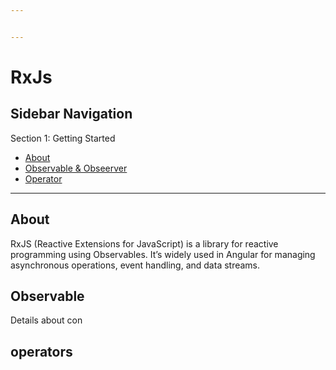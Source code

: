 ```yaml
---


---
```


<h1 id="rxjs">RxJs</h1>
<h2 id="sidebar-navigation">Sidebar Navigation</h2>

  Section 1: Getting Started
  <ul>
    <li><a href="#about">About</a></li>
    <li><a href="#observable
">Observable &amp; Obseerver
</a></li>
    <li><a href="#operator
">Operator
</a></li>
</ul>  

---
<h2 id="about">About</h2>
<p>RxJS (Reactive Extensions for JavaScript) is a library for reactive programming using Observables. It’s widely used in Angular for managing asynchronous operations, event handling, and data streams.</p>
<h2 id="observable">Observable</h2>
<p>Details about con</p>
<h2 id="operators">operators</h2>

